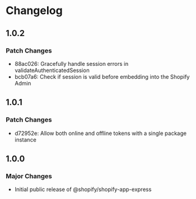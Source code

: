 # Changelog

## 1.0.2

### Patch Changes

- 88ac026: Gracefully handle session errors in validateAuthenticatedSession
- bcb07a6: Check if session is valid before embedding into the Shopify Admin

## 1.0.1

### Patch Changes

- d72952e: Allow both online and offline tokens with a single package instance

## 1.0.0

### Major Changes

- Initial public release of @shopify/shopify-app-express
